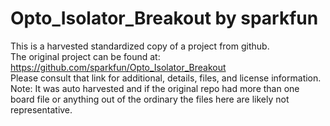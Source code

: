 
# Opto_Isolator_Breakout by sparkfun  
This is a harvested standardized copy of a project from github.  
The original project can be found at:  
https://github.com/sparkfun/Opto_Isolator_Breakout  
Please consult that link for additional, details, files, and license information.  
Note: It was auto harvested and if the original repo had more than one board file or anything out of the ordinary the files here are likely not representative.  
    